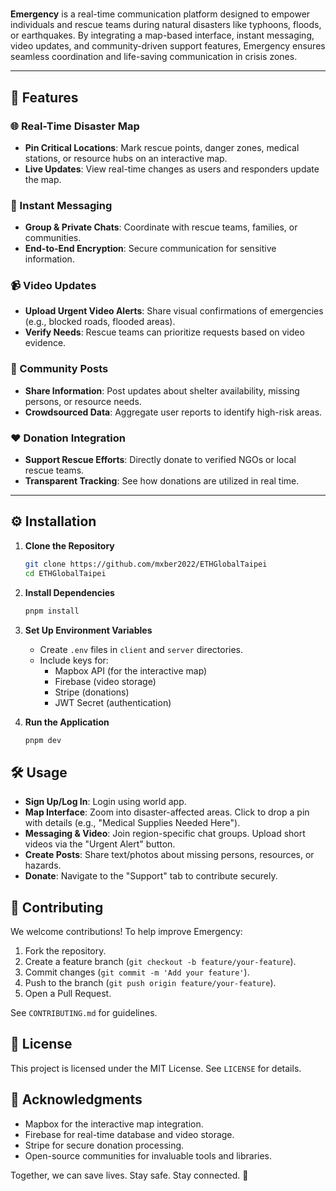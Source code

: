 #

**Emergency** is a real-time communication platform designed to empower individuals and rescue teams during natural disasters like typhoons, floods, or earthquakes. By integrating a map-based interface, instant messaging, video updates, and community-driven support features, Emergency ensures seamless coordination and life-saving communication in crisis zones.

---

## 🚀 Features

### 🌐 Real-Time Disaster Map

- **Pin Critical Locations**: Mark rescue points, danger zones, medical stations, or resource hubs on an interactive map.
- **Live Updates**: View real-time changes as users and responders update the map.

### 💬 Instant Messaging

- **Group & Private Chats**: Coordinate with rescue teams, families, or communities.
- **End-to-End Encryption**: Secure communication for sensitive information.

### 📹 Video Updates

- **Upload Urgent Video Alerts**: Share visual confirmations of emergencies (e.g., blocked roads, flooded areas).
- **Verify Needs**: Rescue teams can prioritize requests based on video evidence.

### 📢 Community Posts

- **Share Information**: Post updates about shelter availability, missing persons, or resource needs.
- **Crowdsourced Data**: Aggregate user reports to identify high-risk areas.

### ❤️ Donation Integration

- **Support Rescue Efforts**: Directly donate to verified NGOs or local rescue teams.
- **Transparent Tracking**: See how donations are utilized in real time.

---

## ⚙️ Installation

1. **Clone the Repository**

   ```bash
   git clone https://github.com/mxber2022/ETHGlobalTaipei
   cd ETHGlobalTaipei
   ```

2. **Install Dependencies**

   ```bash
   pnpm install
   ```

3. **Set Up Environment Variables**

   - Create `.env` files in `client` and `server` directories.
   - Include keys for:
     - Mapbox API (for the interactive map)
     - Firebase (video storage)
     - Stripe (donations)
     - JWT Secret (authentication)

4. **Run the Application**

   ```bash
   pnpm dev
   ```

## 🛠️ Usage

- **Sign Up/Log In**: Login using world app.
- **Map Interface**: Zoom into disaster-affected areas. Click to drop a pin with details (e.g., "Medical Supplies Needed Here").
- **Messaging & Video**: Join region-specific chat groups. Upload short videos via the "Urgent Alert" button.
- **Create Posts**: Share text/photos about missing persons, resources, or hazards.
- **Donate**: Navigate to the "Support" tab to contribute securely.

## 🌟 Contributing

We welcome contributions! To help improve Emergency:

1. Fork the repository.
2. Create a feature branch (`git checkout -b feature/your-feature`).
3. Commit changes (`git commit -m 'Add your feature'`).
4. Push to the branch (`git push origin feature/your-feature`).
5. Open a Pull Request.

See `CONTRIBUTING.md` for guidelines.

## 📄 License

This project is licensed under the MIT License. See `LICENSE` for details.

## 🙏 Acknowledgments

- Mapbox for the interactive map integration.
- Firebase for real-time database and video storage.
- Stripe for secure donation processing.
- Open-source communities for invaluable tools and libraries.

Together, we can save lives. Stay safe. Stay connected. 🔗
